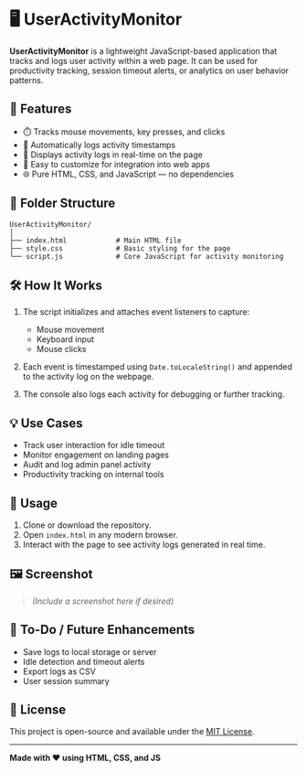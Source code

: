 # 🖥️ UserActivityMonitor

**UserActivityMonitor** is a lightweight JavaScript-based application that tracks and logs user activity within a web page. It can be used for productivity tracking, session timeout alerts, or analytics on user behavior patterns.

## 🚀 Features

- ⏱️ Tracks mouse movements, key presses, and clicks
- 🔄 Automatically logs activity timestamps
- 📄 Displays activity logs in real-time on the page
- 💾 Easy to customize for integration into web apps
- 🌐 Pure HTML, CSS, and JavaScript — no dependencies

## 📁 Folder Structure

```
UserActivityMonitor/
│
├── index.html            # Main HTML file
├── style.css             # Basic styling for the page
└── script.js             # Core JavaScript for activity monitoring
```

## 🛠️ How It Works

1. The script initializes and attaches event listeners to capture:
   - Mouse movement
   - Keyboard input
   - Mouse clicks

2. Each event is timestamped using `Date.toLocaleString()` and appended to the activity log on the webpage.

3. The console also logs each activity for debugging or further tracking.

## 💡 Use Cases

- Track user interaction for idle timeout
- Monitor engagement on landing pages
- Audit and log admin panel activity
- Productivity tracking on internal tools

## 🧪 Usage

1. Clone or download the repository.
2. Open `index.html` in any modern browser.
3. Interact with the page to see activity logs generated in real time.

## 🖼️ Screenshot

> *(Include a screenshot here if desired)*

## 📌 To-Do / Future Enhancements

- Save logs to local storage or server
- Idle detection and timeout alerts
- Export logs as CSV
- User session summary

## 📄 License

This project is open-source and available under the [MIT License](LICENSE).

---

**Made with ❤️ using HTML, CSS, and JS**